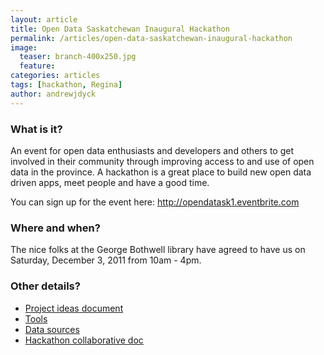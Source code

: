 ```yaml
---
layout: article
title: Open Data Saskatchewan Inaugural Hackathon
permalink: /articles/open-data-saskatchewan-inaugural-hackathon
image: 
  teaser: branch-400x250.jpg
  feature: 
categories: articles
tags: [hackathon, Regina]
author: andrewjdyck
---
```


### What is it? 
An event for open data enthusiasts and developers and others to get involved in their community through improving access to and use of open data in the province. A hackathon is a great place to build new open data driven apps, meet people and have a good time. 

You can sign up for the event here: <http://opendatask1.eventbrite.com>   

### Where and when? 
The nice folks at the George Bothwell library have agreed to have us on Saturday, December 3, 2011 from 10am - 4pm.

### Other details? 
- [Project ideas document][1] 
- [Tools][2] 
- [Data sources][3] 
- [Hackathon collaborative doc][4]


 [1]: https://docs.google.com/spreadsheet/ccc?key=0AvnNw9KL8fpbdDdVSFNyV094ZzEybWN2WGRKeGNvUkE
 [2]: http://opendatask.ca/tools/
 [3]: http://opendatask.ca/data/
 [4]: https://docs.google.com/document/d/1wBBolnxsVteVWvzhGjY4xeYaNO8x0j25EZoaGO2z-pE/edit

